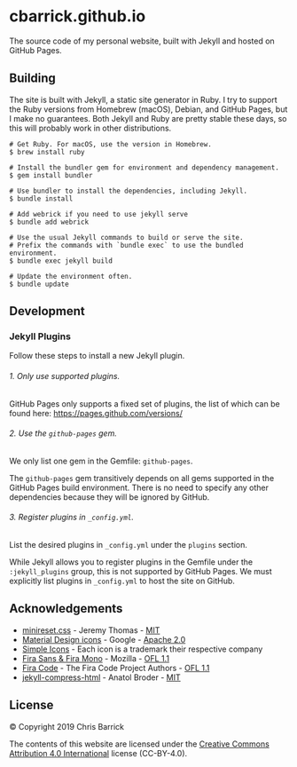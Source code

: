 cbarrick.github.io
==================================================

The source code of my personal website, built with Jekyll and hosted on GitHub Pages.

Building
-------------------------

The site is built with Jekyll, a static site generator in Ruby. I try to support the Ruby versions from Homebrew (macOS), Debian, and GitHub Pages, but I make no guarantees. Both Jekyll and Ruby are pretty stable these days, so this will probably work in other distributions.

```shell
# Get Ruby. For macOS, use the version in Homebrew.
$ brew install ruby

# Install the bundler gem for environment and dependency management.
$ gem install bundler

# Use bundler to install the dependencies, including Jekyll.
$ bundle install

# Add webrick if you need to use jekyll serve
$ bundle add webrick

# Use the usual Jekyll commands to build or serve the site.
# Prefix the commands with `bundle exec` to use the bundled environment.
$ bundle exec jekyll build

# Update the environment often.
$ bundle update
```


Development
-------------------------

### Jekyll Plugins

Follow these steps to install a new Jekyll plugin.

###### 1. Only use supported plugins.

GitHub Pages only supports a fixed set of plugins, the list of which can be found here: https://pages.github.com/versions/

###### 2. Use the `github-pages` gem.

We only list one gem in the Gemfile: `github-pages`.

The `github-pages` gem transitively depends on all gems supported in the GitHub Pages build environment. There is no need to specify any other dependencies because they will be ignored by GitHub.

###### 3. Register plugins in `_config.yml`.

List the desired plugins in `_config.yml` under the `plugins` section.

While Jekyll allows you to register plugins in the Gemfile under the `:jekyll_plugins` group, this is not supported by GitHub Pages. We must explicitly list plugins in `_config.yml` to host the site on GitHub.


Acknowledgements
-------------------------

- [minireset.css](https://github.com/jgthms/minireset.css) - Jeremy Thomas - [MIT](https://github.com/jgthms/minireset.css/blob/master/LICENSE)
- [Material Design icons](http://google.github.io/material-design-icons/) - Google - [Apache 2.0](https://github.com/google/material-design-icons/blob/master/LICENSE)
- [Simple Icons](https://simpleicons.org/) - Each icon is a trademark their respective company
- [Fira Sans & Fira Mono](http://mozilla.github.io/Fira/) - Mozilla - [OFL 1.1](https://github.com/mozilla/Fira/blob/master/LICENSE)
- [Fira Code](https://github.com/tonsky/FiraCode) - The Fira Code Project Authors - [OFL 1.1](https://github.com/tonsky/FiraCode/blob/master/LICENSE)
- [jekyll-compress-html](https://github.com/penibelst/jekyll-compress-html) - Anatol Broder - [MIT](https://github.com/penibelst/jekyll-compress-html/blob/master/LICENSE)


License
-------------------------

© Copyright 2019 Chris Barrick

The contents of this website are licensed under the [Creative Commons Attribution 4.0 International](https://creativecommons.org/licenses/by/4.0/) license (CC-BY-4.0).
